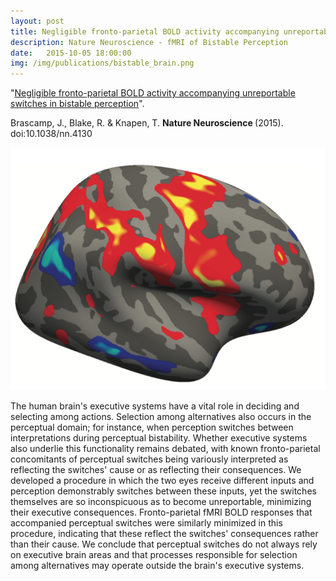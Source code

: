 ```yaml
---
layout: post
title: Negligible fronto-parietal BOLD activity accompanying unreportable switches in bistable perception
description: Nature Neuroscience - fMRI of Bistable Perception
date:   2015-10-05 18:00:00
img: /img/publications/bistable_brain.png
---
```


"<a href="http://www.nature.com/neuro/journal/vaop/ncurrent/full/nn.4130.html" target="_blank" alt="Negligible fronto-parietal BOLD activity accompanying unreportable switches in bistable perception" >Negligible fronto-parietal BOLD activity accompanying unreportable switches in bistable perception</a>". 

Brascamp, J., Blake, R. & Knapen, T. 
<strong>Nature Neuroscience </strong>(2015). doi:10.1038/nn.4130

<img class="col one right" src="/img/publications/bistable_brain.png">

The human brain's executive systems have a vital role in deciding and selecting among actions. Selection among alternatives also occurs in the perceptual domain; for instance, when perception switches between interpretations during perceptual bistability. Whether executive systems also underlie this functionality remains debated, with known fronto-parietal concomitants of perceptual switches being variously interpreted as reflecting the switches' cause or as reflecting their consequences. We developed a procedure in which the two eyes receive different inputs and perception demonstrably switches between these inputs, yet the switches themselves are so inconspicuous as to become unreportable, minimizing their executive consequences. Fronto-parietal fMRI BOLD responses that accompanied perceptual switches were similarly minimized in this procedure, indicating that these reflect the switches' consequences rather than their cause. We conclude that perceptual switches do not always rely on executive brain areas and that processes responsible for selection among alternatives may operate outside the brain's executive systems.